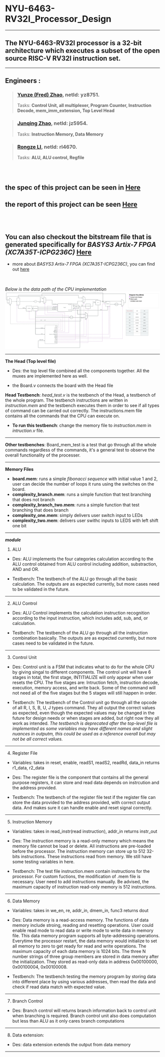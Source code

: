 # **NYU-6463-RV32I_Processor_Design**
---
## **The NYU-6463-RV32I processor is a 32-bit architecture which executes a subset of the open source RISC-V RV32I instruction set.**<br>
---
## Engineers : 
>### **[Yunze (Fred) Zhao](https://github.com/Yunzez/)**, netId: yz8751.
>Tasks: **Control Unit, all multiplexer, Program Counter, Instruction Decode, mem_imm_extension, Top Level Head** 

>### **[Junqing Zhao](https://github.com/Junqing54)**, netId: jz5954.  
>Tasks:  **Instruction Memory, Data Memory**

> ### **[Rongze LI](https://github.com/Lee-RZE)**, netId: rl4670. 
>Tasks: **ALU, ALU control, Regfile** 

<br></br>

## the spec of this project can be seen in [Here](Project_2022_spec.pdf)
## the report of this project can be seen [Here](https://docs.google.com/document/d/1FXe9FPpNVVNkHWFsvAbTHbC7hrTnMCA-RVr0LdoQibg/edit?usp=sharing)
<br></br>

## You can also checkout the bitstream file that is generated specifically for *BASYS3 Artix-7 FPGA (XC7A35T-ICPG236C)* [Here](https://github.com/Yunzez/NYU-6463-RV32I_Processor_Design/blob/main/final_project/final_project.runs/impl_1/Board.bit)

- more about *BASYS3 Artix-7 FPGA (XC7A35T-ICPG236C)*, you can find out [here](https://digilent.com/reference/programmable-logic/basys-3/start)

<br></br>
*Below is the data path of the CPU implementation*
![RISC-5_cpu](RISC-5_cpu.jpeg)

---

**The Head (Top level file)**

- Des: the top level file combined all the components together. All the muxes are implemented here as well. 

- the Board.v connects the board with the Head file

**Head Testbench**:  *head_test.v* is
    the testbench of the Head, a testbench of the whole program. The testbench instructions are written in *instruction.mem* and the testbench executes them in order to see if all types of command can be carried out correctly. The instructions.mem file contains all the commands that the CPU can execute on. 

- **To run this testbench**: 
    change the memory file to *instruction.mem* in *intruction.v* file. 

---
**Other testbenches**: Board_mem_test is a test that go through all the whole commands regardless of the commands, it's a general test to observe the overall functionality of the processer.    

---
**Memory Files** 
- **board.mem**: runs a simple *fibonacci sequence* with initial value 1 and 2, user can decide the number of loops it runs using the switches on the board. 
- **complexity_branch.mem**: runs a simple function that test branching that does not branch
- **complexity_branch_two.mem**: runs a simple function that test branching that does branch
- **complexity_one.mem**: simply delivers user switch input to LEDs 
- **complexity_two.mem**: delivers user swithc inputs to LEDS with left shift one bit

---
***module***

1. ALU 

- Des:
ALU implements the four categories calculation according to the ALU control obtained from ALU control including addition, substraction, AND and OR.

- Testbench:
The testbench of the ALU go through all the basic calculation. The outputs are as expected currently, but more cases need to be validated in the future.

---
2. ALU Control 

- Des:
ALU Control implements the calculation instruction recognition according to the input instruction, which includes add, sub, and, or calculation.

- Testbench:
The testbench of the ALU go through all the instruction combination basically. The outputs are as expected currently, but more cases need to be validated in the future.

---
3. Control Unit 

- Des: 
Control unit is a FSM that indicates what to do for the whole CPU by giving singal to different components. 
The control unit will have 6 stages in total, the first stage, INTITIALIZE will only appear when user resets the CPU. 
The five stages are: Intruction fetch, instruction decode, execution, memory access, and write back. Some of the command will not need all of the five stages but the 5 stages will still happen in order. 

- Testbench: 
The testbench of the Control unit go through all the opcode of all R, I, S, B, U, J types command. They all output the correct values as expected, even though the expected values may be changed in the future for design needs or when stages are added, but right now they all work as intended.  *The testbench is deprecated after the top-level file is implemented as some variables may have different names and slight nuances in outputm, this could be used as a reference overall but may not be all correct values.* 

---
4. Register File
- Variables: 
takes in reset, enable, readS1, readS2, readRd, data_in
returns r1_data, r2_data

- Des: 
The register file is the component that contains all the general purpose registers, it can store and read data depends on instrcution and the address provided. 

- Testbench: 
The testbench of the register file test if the register file can store the data provided to the address provided, with correct output data. And makes sure it can handle enable and reset signal correctly. 

---
5. Instruction Memory 
- Variables:
takes in read_instr(read instruction), addr_in
returns instr_out

- Des:
The instruction memory is a read-only memory which means the memory file cannot be load or delete. All instructions are pre-loaded before the processor. The instruction memory can store up to 512 32-bits instructions. These instructions read from memory. We still have some testing variables in here. 

- Testbench:
The test file instruction.mem contain instructions for the processor. For custom fuctions, the modification of .mem file is necessary. User need to add instructions manually. Be advised, the maximum capacity of instruction read-only memory is 512 instructions.

---
6. Data Memory
- Variables:
takes in we_en, re, addr_in, dmem_in, func3
returns dout

- Des:
Data memory is a read-access memory. The functions of data memory include stroing, reading and resetting operations. User could enable read mode to read data or write mode to write data in memory file. This data memory program supports all byte-addressing operations. Everytime the processor restart, the data memory would initialize to set all memory to zero to get ready for read and write operations. The maximum capacity of each data memory is 1024 bits. The three N number strings of three group members are stored in data memory after the initialization. They stored as read-only data in address 0x00100000, 0x00100004, 0x00100008. 

- Testbench:
The testbench testing the memory program by storing data into different place by using various addresses, then read the data and check if read data match with expected value. 

---
7. Branch Control

- Des: Branch control will returns branch information back to control unit when branching is required. Branch control unit also does computation but less than ALU as it only cares branch computations
   
---
8. Data extension:
   
- Des: data extension extends the output from data memory

---


